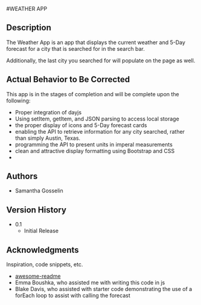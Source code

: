 #WEATHER APP

## Description

The Weather App is an app that displays the current weather and 5-Day forecast for a city that is searched for in the search bar. 

Additionally, the last city you searched for will populate on the page as well.


## Actual Behavior to Be Corrected

This app is in the stages of completion and will be complete upon the following:

* Proper integration of dayjs
* Using setItem, getItem, and JSON parsing to access local storage
* the proper display of icons and 5-Day forecast cards
* enabling the API to retrieve information for any city searched, rather than simply Austin, Texas.
* programming the API to present units in imperal measurements
* clean and attractive display formatting using Bootstrap and CSS
* 

## Authors

* Samantha Gosselin

## Version History

* 0.1
    * Initial Release


## Acknowledgments

Inspiration, code snippets, etc.
* [awesome-readme](https://github.com/matiassingers/awesome-readme)
* Emma Boushka, who assisted me with writing this code in js
* Blake Davis, who assisted with starter code demonstrating the use of a forEach loop to assist with calling the forecast

